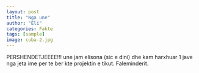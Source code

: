 ```yaml
---
layout: post
title: "Nga une"
author: "Eli"
categories: Fakte
tags: [sample]
image: cuba-2.jpg
---
```


PERSHENDETJEEEE!!! une jam elisona (sic e dini) dhe kam harxhuar 1 jave nga jeta ime per te ber kte projektin e tikut. Faleminderit.

